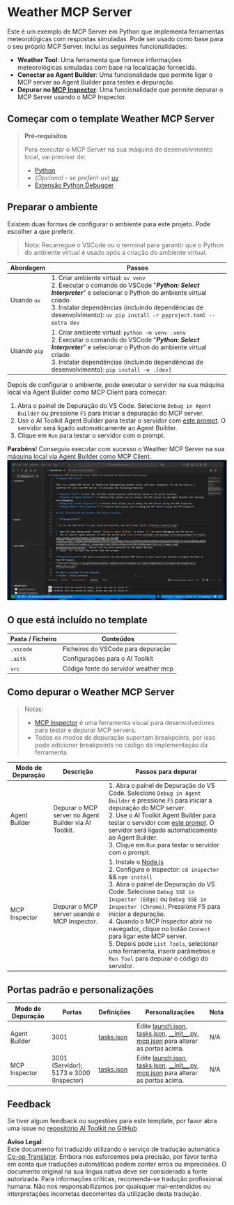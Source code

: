 <!--
CO_OP_TRANSLATOR_METADATA:
{
  "original_hash": "999c5e7623c1e2d5e5a07c2feb39eb67",
  "translation_date": "2025-07-14T08:26:56+00:00",
  "source_file": "10-StreamliningAIWorkflowsBuildingAnMCPServerWithAIToolkit/lab3/code/weather_mcp/README.md",
  "language_code": "pt"
}
-->
# Weather MCP Server

Este é um exemplo de MCP Server em Python que implementa ferramentas meteorológicas com respostas simuladas. Pode ser usado como base para o seu próprio MCP Server. Inclui as seguintes funcionalidades:

- **Weather Tool**: Uma ferramenta que fornece informações meteorológicas simuladas com base na localização fornecida.
- **Conectar ao Agent Builder**: Uma funcionalidade que permite ligar o MCP server ao Agent Builder para testes e depuração.
- **Depurar no [MCP Inspector](https://github.com/modelcontextprotocol/inspector)**: Uma funcionalidade que permite depurar o MCP Server usando o MCP Inspector.

## Começar com o template Weather MCP Server

> **Pré-requisitos**
>
> Para executar o MCP Server na sua máquina de desenvolvimento local, vai precisar de:
>
> - [Python](https://www.python.org/)
> - (*Opcional - se preferir uv*) [uv](https://github.com/astral-sh/uv)
> - [Extensão Python Debugger](https://marketplace.visualstudio.com/items?itemName=ms-python.debugpy)

## Preparar o ambiente

Existem duas formas de configurar o ambiente para este projeto. Pode escolher a que preferir.

> Nota: Recarregue o VSCode ou o terminal para garantir que o Python do ambiente virtual é usado após a criação do ambiente virtual.

| Abordagem | Passos |
| --------- | ------ |
| Usando `uv` | 1. Criar ambiente virtual: `uv venv` <br>2. Executar o comando do VSCode "***Python: Select Interpreter***" e selecionar o Python do ambiente virtual criado <br>3. Instalar dependências (incluindo dependências de desenvolvimento): `uv pip install -r pyproject.toml --extra dev` |
| Usando `pip` | 1. Criar ambiente virtual: `python -m venv .venv` <br>2. Executar o comando do VSCode "***Python: Select Interpreter***" e selecionar o Python do ambiente virtual criado <br>3. Instalar dependências (incluindo dependências de desenvolvimento): `pip install -e .[dev]` |

Depois de configurar o ambiente, pode executar o servidor na sua máquina local via Agent Builder como MCP Client para começar:
1. Abra o painel de Depuração do VS Code. Selecione `Debug in Agent Builder` ou pressione `F5` para iniciar a depuração do MCP server.
2. Use o AI Toolkit Agent Builder para testar o servidor com [este prompt](../../../../../../../../../../open_prompt_builder). O servidor será ligado automaticamente ao Agent Builder.
3. Clique em `Run` para testar o servidor com o prompt.

**Parabéns**! Conseguiu executar com sucesso o Weather MCP Server na sua máquina local via Agent Builder como MCP Client.  
![DebugMCP](https://raw.githubusercontent.com/microsoft/windows-ai-studio-templates/refs/heads/dev/mcpServers/mcp_debug.gif)

## O que está incluído no template

| Pasta / Ficheiro | Conteúdos                                  |
| ---------------- | ----------------------------------------- |
| `.vscode`        | Ficheiros do VSCode para depuração        |
| `.aitk`          | Configurações para o AI Toolkit            |
| `src`            | Código fonte do servidor weather mcp      |

## Como depurar o Weather MCP Server

> Notas:
> - [MCP Inspector](https://github.com/modelcontextprotocol/inspector) é uma ferramenta visual para desenvolvedores para testar e depurar MCP servers.
> - Todos os modos de depuração suportam breakpoints, por isso pode adicionar breakpoints no código da implementação da ferramenta.

| Modo de Depuração | Descrição | Passos para depurar |
| ----------------- | --------- | ------------------- |
| Agent Builder | Depurar o MCP server no Agent Builder via AI Toolkit. | 1. Abra o painel de Depuração do VS Code. Selecione `Debug in Agent Builder` e pressione `F5` para iniciar a depuração do MCP server.<br>2. Use o AI Toolkit Agent Builder para testar o servidor com [este prompt](../../../../../../../../../../open_prompt_builder). O servidor será ligado automaticamente ao Agent Builder.<br>3. Clique em `Run` para testar o servidor com o prompt. |
| MCP Inspector | Depurar o MCP server usando o MCP Inspector. | 1. Instale o [Node.js](https://nodejs.org/)<br>2. Configure o Inspector: `cd inspector` && `npm install` <br>3. Abra o painel de Depuração do VS Code. Selecione `Debug SSE in Inspector (Edge)` ou `Debug SSE in Inspector (Chrome)`. Pressione F5 para iniciar a depuração.<br>4. Quando o MCP Inspector abrir no navegador, clique no botão `Connect` para ligar este MCP server.<br>5. Depois pode `List Tools`, selecionar uma ferramenta, inserir parâmetros e `Run Tool` para depurar o código do servidor.<br> |

## Portas padrão e personalizações

| Modo de Depuração | Portas | Definições | Personalizações | Nota |
| ----------------- | ------ | ---------- | --------------- | ----- |
| Agent Builder | 3001 | [tasks.json](../../../../../../10-StreamliningAIWorkflowsBuildingAnMCPServerWithAIToolkit/lab3/code/weather_mcp/.vscode/tasks.json) | Edite [launch.json](../../../../../../10-StreamliningAIWorkflowsBuildingAnMCPServerWithAIToolkit/lab3/code/weather_mcp/.vscode/launch.json), [tasks.json](../../../../../../10-StreamliningAIWorkflowsBuildingAnMCPServerWithAIToolkit/lab3/code/weather_mcp/.vscode/tasks.json), [\_\_init\_\_.py](../../../../../../10-StreamliningAIWorkflowsBuildingAnMCPServerWithAIToolkit/lab3/code/weather_mcp/src/__init__.py), [mcp.json](../../../../../../10-StreamliningAIWorkflowsBuildingAnMCPServerWithAIToolkit/lab3/code/weather_mcp/.aitk/mcp.json) para alterar as portas acima. | N/A |
| MCP Inspector | 3001 (Servidor); 5173 e 3000 (Inspector) | [tasks.json](../../../../../../10-StreamliningAIWorkflowsBuildingAnMCPServerWithAIToolkit/lab3/code/weather_mcp/.vscode/tasks.json) | Edite [launch.json](../../../../../../10-StreamliningAIWorkflowsBuildingAnMCPServerWithAIToolkit/lab3/code/weather_mcp/.vscode/launch.json), [tasks.json](../../../../../../10-StreamliningAIWorkflowsBuildingAnMCPServerWithAIToolkit/lab3/code/weather_mcp/.vscode/tasks.json), [\_\_init\_\_.py](../../../../../../10-StreamliningAIWorkflowsBuildingAnMCPServerWithAIToolkit/lab3/code/weather_mcp/src/__init__.py), [mcp.json](../../../../../../10-StreamliningAIWorkflowsBuildingAnMCPServerWithAIToolkit/lab3/code/weather_mcp/.aitk/mcp.json) para alterar as portas acima. | N/A |

## Feedback

Se tiver algum feedback ou sugestões para este template, por favor abra uma issue no [repositório AI Toolkit no GitHub](https://github.com/microsoft/vscode-ai-toolkit/issues)

**Aviso Legal**:  
Este documento foi traduzido utilizando o serviço de tradução automática [Co-op Translator](https://github.com/Azure/co-op-translator). Embora nos esforcemos pela precisão, por favor tenha em conta que traduções automáticas podem conter erros ou imprecisões. O documento original na sua língua nativa deve ser considerado a fonte autorizada. Para informações críticas, recomenda-se tradução profissional humana. Não nos responsabilizamos por quaisquer mal-entendidos ou interpretações incorretas decorrentes da utilização desta tradução.